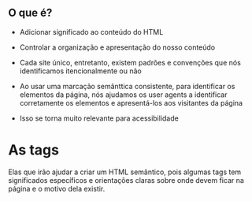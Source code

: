 ## O que é?
- Adicionar significado ao conteúdo do HTML
- Controlar a organização e apresentação do nosso conteúdo

- Cada site único, entretanto, existem padrões e convenções que nós identificamos itencionalmente ou não

- Ao usar uma marcação semânttica consistente, para identificar os elementos da página, nós ajudamos os user agents a identificar corretamente os elementos e apresentá-los aos visitantes da página
- Isso se torna muito relevante para acessibilidade

# As tags
Elas que irão ajudar a criar um HTML semântico, pois algumas tags tem significados específicos e orientações claras sobre onde devem ficar na página e o motivo dela existir.

